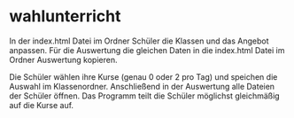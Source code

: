 # wahlunterricht
In der index.html Datei im Ordner Schüler die Klassen und das Angebot anpassen.
Für die Auswertung die gleichen Daten in die index.html Datei im Ordner Auswertung kopieren.

Die Schüler wählen ihre Kurse (genau 0 oder 2 pro Tag) und speichen die Auswahl im Klassenordner. Anschließend in der Auswertung alle Dateien der Schüler öffnen. Das Programm teilt die Schüler möglichst gleichmäßig auf die Kurse auf.
